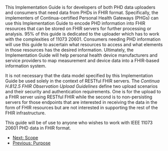 This Implementation Guide is for developers of both PHD data uploaders and consumers that need data from PHDs in FHIR format. Specifically, the implementers of Continua-certified Personal Health Gateways (PHGs) can use this Implementation Guide to encode PHD information into FHIR resources that can be stored on FHIR servers for further processing or analysis. 95% of this guide is dedicated to the uploader which has to work with the complexities of 11073 20601. Consumers needing PHD information will use this guide to ascertain what resources to access and what elements in those resources has the desired information. Ultimately, the Implementation Guide will help personal health device manufacturers and service providers to map measurement and device data into a FHIR-based information system.

It is not necessary that the data model specified by this Implementation Guide be used solely in the context of RESTful FHIR servers. The *Continua H.812.5 FHIR Observation Upload Guidelines* define two upload scenarios and their security and authentication requirements. One is for the upload to a FHIR server using RESTful FHIR while the second is to non-persisting servers for those endpoints that are interested in receiving the data in the form of FHIR resources but are not interested in supporting the rest of the FHIR infrastructure.

This guide will be of use to anyone who wishes to work with IEEE 11073 20601 PHD data in FHIR format. 

 - [Next: Scope](Scope.html)
 - [Previous: Purpose](Purpose.html)